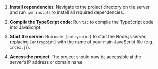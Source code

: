 
1.  **Install dependencies**: Navigate to the project directory on the server and run  `npm install`  to install all required dependencies.
    
2.  **Compile the TypeScript code**: Run  `tsc`  to compile the TypeScript code into JavaScript.
    
3.  **Start the server**: Run  `node [entrypoint]`  to start the Node.js server, replacing  `[entrypoint]`  with the name of your main JavaScript file (e.g.  `index.js`).
    
4.  **Access the project**: The project should now be accessible at the server’s IP address or domain name.
